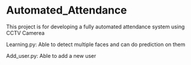 # Automated_Attendance
This project is for developing a fully automated attendance system using CCTV Camerea

Learning.py: Able to detect multiple faces and can do prediction on them

Add_user.py: Able to add a new user 
